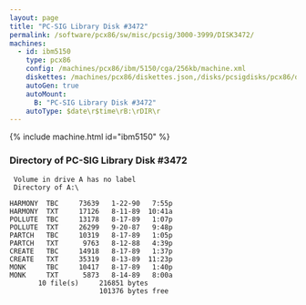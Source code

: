 ```yaml
---
layout: page
title: "PC-SIG Library Disk #3472"
permalink: /software/pcx86/sw/misc/pcsig/3000-3999/DISK3472/
machines:
  - id: ibm5150
    type: pcx86
    config: /machines/pcx86/ibm/5150/cga/256kb/machine.xml
    diskettes: /machines/pcx86/diskettes.json,/disks/pcsigdisks/pcx86/diskettes.json
    autoGen: true
    autoMount:
      B: "PC-SIG Library Disk #3472"
    autoType: $date\r$time\rB:\rDIR\r
---
```


{% include machine.html id="ibm5150" %}

### Directory of PC-SIG Library Disk #3472

     Volume in drive A has no label
     Directory of A:\

    HARMONY  TBC     73639   1-22-90   7:55p
    HARMONY  TXT     17126   8-11-89  10:41a
    POLLUTE  TBC     13178   8-17-89   1:07p
    POLLUTE  TXT     26299   9-20-87   9:48p
    PARTCH   TBC     10319   8-17-89   1:05p
    PARTCH   TXT      9763   8-12-88   4:39p
    CREATE   TBC     14918   8-17-89   1:37p
    CREATE   TXT     35319   8-13-89  11:23p
    MONK     TBC     10417   8-17-89   1:40p
    MONK     TXT      5873   8-14-89   8:00a
           10 file(s)     216851 bytes
                          101376 bytes free

